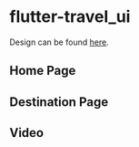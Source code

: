 # flutter-travel_ui

Design can be found [here](https://dribbble.com/shots/6510521-Travel-App-for-booking-unique-experience).

## Home Page

## Destination Page

## Video